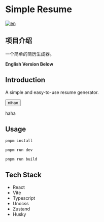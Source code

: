 # Simple Resume
[![en](https://img.shields.io/badge/lang-en-green.svg)](https://github.com/jonatasemidio/multilanguage-readme-pattern/blob/master/README.pt-br.md)

## 项目介绍
一个简单的简历生成器。

**English Version Below**
## Introduction
A simple and easy-to-use resume generator.

<button onclick="test">nihao</button>
<div class="test-el">haha</div>


## Usage

```bash
pnpm install
```

```bash
pnpm run dev
```

```bash
pnpm run build
```

## Tech Stack
- React
- Vite
- Typescript
- Unocss
- Zustand
- Husky

<script>
function test() {
  const el = document.querySelector('.test-el')
  if (el) {
    el.style.display = "none"
  }
}
  </script>
